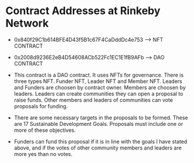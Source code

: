 # Contract Addresses at Rinkeby Network

- 0x840f29C1b614BFE4D43f5B1c67F4CaDddDc4e753 --> NFT CONTRACT
- 0x2008d9236E2eB4D54608ACb522Fc1EC1E1fB9AFb --> DAO CONTRACT

- This contract is a DAO contract. It uses NFTs for governance. There is three types NFT. Funder NFT, Leader NFT and Member NFT. Leaders and Funders are choosen by contract owner. Members are choosen by leaders. Leaders can create communities they can open a proposal to raise funds. Other members and leaders of communities can vote proposals for funding.

- There are some necessary targets in the proposals to be formed. These are 17 Sustainable Development Goals. Proposals must include one or more of these objectives.

- Funders can fund this proposal if it is in line with the goals I have stated above, and if the votes of other community members and leaders are more yes than no votes.
